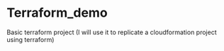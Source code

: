# Terraform_demo

Basic terraform project (I will use it to replicate a cloudformation project using terraform)
